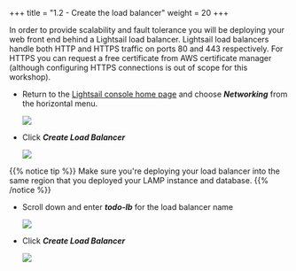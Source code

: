 +++
title = "1.2 - Create the load balancer"
weight = 20
+++

In order to provide scalability and fault tolerance you will be deploying your web front end behind a Lightsail load balancer. Lightsail load balancers handle both HTTP and HTTPS traffic on ports 80 and 443 respectively. For HTTPS you can request a free certificate from AWS certificate manager (although configuring HTTPS connections is out of scope for this workshop).

* Return to the <a href="https://lightsail.aws.amazon.com/ls/webapp/home/" target="_blank">Lightsail console home page</a> and choose ***Networking*** from the horizontal menu. 

    ![](../../images/2-4-1.jpg?classes=border)

* Click ***Create Load Balancer***

    ![](../../images/2-4-2.jpg?classes=border)

{{% notice tip %}}
Make sure you're deploying your load balancer into the same region that you deployed your LAMP instance and database.
{{% /notice %}}

* Scroll down and enter ***todo-lb*** for the load balancer name

    ![](../../images/2-4-3.jpg?classes=border)

* Click ***Create Load Balancer***

    ![](../../images/2-4-4.jpg?classes=border)